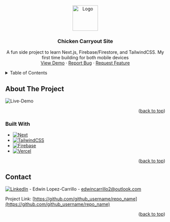 <a name="readme-top"></a>

<!-- PROJECT LOGO -->
<br />
<div align="center">
  <a href="https://github.com/edwincarr/Chicken-Shop-Site">
    <img src="https://github.com/edwincarr/Chicken-Shop-Site/blob/main/public/chicken-icon.png" alt="Logo" width="80" height="80">
  </a>

<h3 align="center">Chicken Carryout Site</h3>

  <p align="center">
    A fun side project to learn Next.js, Firebase/Firestore, and TailwindCSS. My first time building for both mobile devices
    <br />
    <a href="chicken-shop-site.vercel.app/">View Demo</a>
    ·
    <a href="https://github.com/edwincarr/Chicken-Shop-Site/issues">Report Bug</a>
    ·
    <a href="https://github.com/edwincarr/Chicken-Shop-Site/issues">Request Feature</a>
  </p>
</div>



<!-- TABLE OF CONTENTS -->
<details>
  <summary>Table of Contents</summary>
  <ol>
    <li>
      <a href="#about-the-project">About The Project</a>
      <ul>
        <li><a href="#built-with">Built With</a></li>
      </ul>
    </li>
    <li><a href="#contact">Contact</a></li>
  </ol>
</details>



<!-- ABOUT THE PROJECT -->
## About The Project

![Live-Demo](https://github.com/edwincarr/Chicken-Shop-Site/assets/69633370/4567b657-1ec7-4ccc-a032-4a3cc4be4c9f)


<p align="right">(<a href="#readme-top">back to top</a>)</p>



### Built With

* [![Next][Next.js]][Next-url]
* [![TailwindCSS][TailwindCSS]][Tailwind-url]
* [![Firebase][Firebase]][Firebase-url]
* [![Vercel][Vercel]][Vercel-url]

<p align="right">(<a href="#readme-top">back to top</a>)</p>

<!-- CONTACT -->
## Contact

[![LinkedIn][linkedin-shield]][linkedin-url] - Edwin Lopez-Carrillo - edwincarrillo2@outlook.com

Project Link: [https://github.com/github_username/repo_name](https://github.com/github_username/repo_name)

<p align="right">(<a href="#readme-top">back to top</a>)</p>

[linkedin-shield]: https://img.shields.io/badge/-LinkedIn-black.svg?style=for-the-badge&logo=linkedin&colorB=555
[linkedin-url]: https://linkedin.com/in/edwincarr

[Next.js]: https://img.shields.io/badge/next.js-000000?style=for-the-badge&logo=nextdotjs&logoColor=white
[Next-url]: https://nextjs.org/
[TailwindCSS]: https://img.shields.io/badge/Tailwind_CSS-38B2AC?style=for-the-badge&logo=tailwind-css&logoColor=white
[tailwind-url]: https://tailwindcss.com/
[Firebase]: https://img.shields.io/badge/firebase-ffca28?style=for-the-badge&logo=firebase&logoColor=black
[Firebase-url]: https://firebase.google.com/
[Vercel]: https://img.shields.io/badge/Vercel-000000?style=for-the-badge&logo=vercel&logoColor=white
[Vercel-url]: https://vercel.com/
